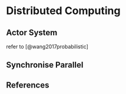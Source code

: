 # Distributed Computing

## Actor System

refer to [@wang2017probabilistic]

## Synchronise Parallel 


## References
